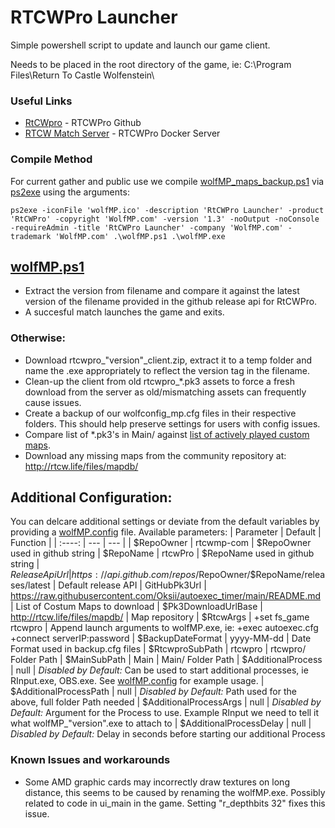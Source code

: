 # RTCWPro Launcher 
Simple powershell script to update and launch our game client. 

Needs to be placed in the root directory of the game, ie: C:\Program Files\Return To Castle Wolfenstein\ 

### Useful Links
  - [RtCWpro](https://github.com/rtcwmp-com/rtcwPro) - RTCWPro Github
  - [RTCW Match Server](https://github.com/msh100/rtcw) - RTCWPro Docker Server

### Compile Method
For current gather and public use we compile [wolfMP_maps_backup.ps1](wolfMP_maps_backup.ps1) via [ps2exe](https://github.com/MScholtes/PS2EXE) using the arguments: 
```
ps2exe -iconFile 'wolfMP.ico' -description 'RtCWPro Launcher' -product 'RtCWPro' -copyright 'WolfMP.com' -version '1.3' -noOutput -noConsole -requireAdmin -title 'RtCWPro Launcher' -company 'WolfMP.com' -trademark 'WolfMP.com' .\wolfMP.ps1 .\wolfMP.exe
```

## [wolfMP.ps1](main/wolfMP.ps1)

- Extract the version from filename and compare it against the latest version of the filename provided in the github release api for RtCWPro.
- A succesful match launches the game and exits.

### Otherwise:
- Download rtcwpro_"version"_client.zip, extract it to a temp folder and name the .exe appropriately to reflect the version tag in the filename.
- Clean-up the client from old rtcwpro_*.pk3 assets to force a fresh download from the server as old/mismatching assets can frequently cause issues.
- Create a backup of our wolfconfig_mp.cfg files in their respective folders. This should help preserve settings for users with config issues. 
- Compare list of *.pk3's in Main/ against [list of actively played custom maps](https://github.com/Oksii/autoexec_timer#supported-custom-maps).
- Download any missing maps from the community repository at: http://rtcw.life/files/mapdb/ 

## Additional Configuration: 
You can delcare additional settings or deviate from the default variables by providing a [wolfMP.config](main/wolfMP.config.example) file. 
Available parameters: 
| Parameter | Default | Function | 
| :----: | --- | --- |
| $RepoOwner | rtcwmp-com | $RepoOwner used in github string
| $RepoName | rtcwPro | $RepoName used in github string
| $ReleaseApiUrl | https://api.github.com/repos/$RepoOwner/$RepoName/releases/latest | Default release API 
| GitHubPk3Url | https://raw.githubusercontent.com/Oksii/autoexec_timer/main/README.md | List of Costum Maps to download
| $Pk3DownloadUrlBase | http://rtcw.life/files/mapdb/ | Map repository 
| $RtcwArgs | +set fs_game rtcwpro | Append launch arguments to wolfMP.exe, ie: +exec autoexec.cfg +connect serverIP:password
| $BackupDateFormat | yyyy-MM-dd | Date Format used in backup.cfg files
| $RtcwproSubPath | rtcwpro | rtcwpro/ Folder Path 
| $MainSubPath | Main | Main/ Folder Path
| $AdditionalProcess | null | *Disabled by Default:* Can be used to start additional processes, ie RInput.exe, OBS.exe. See [wolfMP.config](main/wolfMP.config.example) for example usage. 
| $AdditionalProcessPath | null | *Disabled by Default:* Path used for the above, full folder Path needed 
| $AdditionalProcessArgs | null | *Disabled by Default:* Argument for the Process to use. Example RInput we need to tell it what wolfMP_"version".exe to attach to 
| $AdditionalProcessDelay | null | *Disabled by Default:* Delay in seconds before starting our additional Process


### Known Issues and workarounds
- Some AMD graphic cards may incorrectly draw textures on long distance, this seems to be caused by renaming the wolfMP.exe. Possibly related to code in ui_main in the game. Setting "r_depthbits 32" fixes this issue. 
